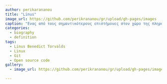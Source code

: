 ```yaml
---
author: perikarananou
title: "Linus"
image_url: https://github.com/perikrananou/gr/upload/gh-pages/images
caption: "Ενας από τους σημαντικότερους επιστήμονες στον χώρο της πληροφορικής ο Λίνους Τόρβαλντς"
categories:
  - biography
  - definition
tags:
  - Linus Benedict Torvalds
  - Linux
  - Git
  - Open source code
gallery:
  - image_url: https://github.com/perikrananou/gr/upload/gh-pages/images
   
---
```

